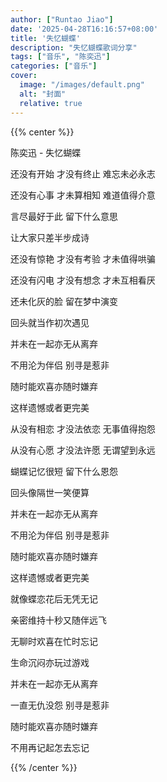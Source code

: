 ```yaml
---
author: ["Runtao Jiao"]
date: '2025-04-28T16:16:57+08:00'
title: '失忆蝴蝶'
description: "失忆蝴蝶歌词分享"
tags: ["音乐", "陈奕迅"]
categories: ["音乐"]
cover:
  image: "/images/default.png"
  alt: "封面"
  relative: true
---
```


{{% center %}}

<!-- <iframe frameborder="no" border="0" marginwidth="0" marginheight="0" width="100%" height="100" src="https://music.163.com/outchain/player?type=2&id=29764553&amp;auto=1&amp;height=100"></iframe> -->

陈奕迅 - 失忆蝴蝶

还没有开始 才没有终止 难忘未必永志

还没有心事 才未算相知 难道值得介意

言尽最好于此 留下什么意思

让大家只差半步成诗

还没有惊艳 才没有考验 才未值得哄骗

还没有闪电 才没有想念 才未互相看厌

还未化灰的脸 留在梦中演变

回头就当作初次遇见

并未在一起亦无从离弃

不用沦为伴侣 别寻是惹非

随时能欢喜亦随时嫌弃

这样遗憾或者更完美

从没有相恋 才没法依恋 无事值得抱怨

从没有心愿 才没法许愿 无谓望到永远

蝴蝶记忆很短 留下什么恩怨

回头像隔世一笑便算

并未在一起亦无从离弃

不用沦为伴侣 别寻是惹非

随时能欢喜亦随时嫌弃

这样遗憾或者更完美

就像蝶恋花后无凭无记

亲密维持十秒又随伴远飞

无聊时欢喜在忙时忘记

生命沉闷亦玩过游戏

并未在一起亦无从离弃

一直无仇没怨 别寻是惹非

随时能欢喜亦随时嫌弃

不用再记起怎去忘记

{{% /center %}}
